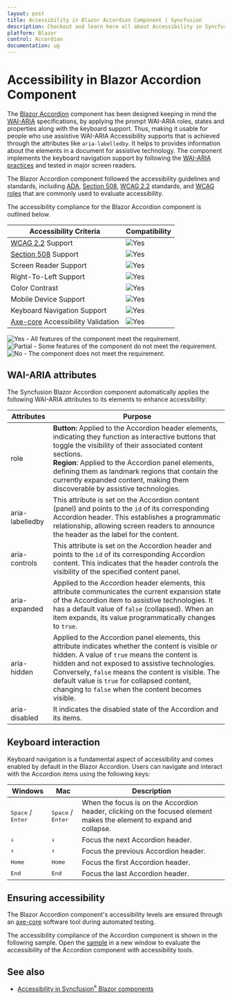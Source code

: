 ```yaml
---
layout: post
title: Accessibility in Blazor Accordion Component | Syncfusion
description: Checkout and learn here all about Accessibility in Syncfusion Blazor Accordion component, including WAI-ARIA support, keyboard interaction, and compliance with WCAG, Section 508, and ADA standards.
platform: Blazor
control: Accordion
documentation: ug
---
```


# Accessibility in Blazor Accordion Component

The [Blazor Accordion](https://www.syncfusion.com/blazor-components/blazor-accordion) component has been designed keeping in mind the [WAI-ARIA](https://www.w3.org/WAI/ARIA/apg/patterns/accordion/) specifications, by applying the prompt WAI-ARIA roles, states and properties along with the keyboard support. Thus, making it usable for people who use assistive WAI-ARIA Accessibility supports that is achieved through the attributes like `aria-labelledby`. It helps to provides information about the elements in a document for assistive technology. The component implements the keyboard navigation support by following the [WAI-ARIA practices](https://www.w3.org/WAI/ARIA/apg/) and tested in major screen readers.

The Blazor Accordion component followed the accessibility guidelines and standards, including [ADA](https://www.ada.gov/), [Section 508](https://www.section508.gov/), [WCAG 2.2](https://www.w3.org/TR/WCAG22/) standards, and [WCAG roles](https://www.w3.org/TR/wai-aria/#roles) that are commonly used to evaluate accessibility.

The accessibility compliance for the Blazor Accordion component is outlined below.

| Accessibility Criteria | Compatibility |
| -- | -- |
| [WCAG 2.2](https://www.w3.org/TR/WCAG22/) Support | <img src="https://cdn.syncfusion.com/content/images/landing-page/yes.png" alt="Yes"> |
| [Section 508](https://www.section508.gov/) Support | <img src="https://cdn.syncfusion.com/content/images/landing-page/yes.png" alt="Yes"> |
| Screen Reader Support | <img src="https://cdn.syncfusion.com/content/images/landing-page/yes.png" alt="Yes"> |
| Right-To-Left Support | <img src="https://cdn.syncfusion.com/content/images/landing-page/yes.png" alt="Yes"> |
| Color Contrast | <img src="https://cdn.syncfusion.com/content/images/landing-page/yes.png" alt="Yes"> |
| Mobile Device Support | <img src="https://cdn.syncfusion.com/content/images/landing-page/yes.png" alt="Yes"> |
| Keyboard Navigation Support | <img src="https://cdn.syncfusion.com/content/images/landing-page/yes.png" alt="Yes"> |
| [Axe-core](https://www.nuget.org/packages/Deque.AxeCore.Playwright) Accessibility Validation | <img src="https://cdn.syncfusion.com/content/images/landing-page/yes.png" alt="Yes"> |

<style>
    .post .post-content img {
        display: inline-block;
        margin: 0.5em 0;
    }
</style>

<div><img src="https://cdn.syncfusion.com/content/images/landing-page/yes.png" alt="Yes"> - All features of the component meet the requirement.</div>

<div><img src="https://cdn.syncfusion.com/content/images/documentation/partial.png" alt="Partial"> - Some features of the component do not meet the requirement.</div>

<div><img src="https://cdn.syncfusion.com/content/images/landing-page/no.png" alt="No"> - The component does not meet the requirement.</div>

## WAI-ARIA attributes

The Syncfusion Blazor Accordion component automatically applies the following WAI-ARIA attributes to its elements to enhance accessibility:

| Attributes             | Purpose |
|----------------------|---------------|
| role                 | **Button:** Applied to the Accordion header elements, indicating they function as interactive buttons that toggle the visibility of their associated content sections. <br> **Region**: Applied to the Accordion panel elements, defining them as landmark regions that contain the currently expanded content, making them discoverable by assistive technologies.        |
| aria-labelledby      | This attribute is set on the Accordion content (panel) and points to the `id` of its corresponding Accordion header. This establishes a programmatic relationship, allowing screen readers to announce the header as the label for the content.   |
| aria-controls        | This attribute is set on the Accordion header and points to the `id` of its corresponding Accordion content. This indicates that the header controls the visibility of the specified content panel.  |
| aria-expanded        | Applied to the Accordion header elements, this attribute communicates the current expansion state of the Accordion item to assistive technologies. It has a default value of `false` (collapsed). When an item expands, its value programmatically changes to `true`. |
| aria-hidden          | Applied to the Accordion panel elements, this attribute indicates whether the content is visible or hidden. A value of `true` means the content is hidden and not exposed to assistive technologies. Conversely, `false` means the content is visible. The default value is `true` for collapsed content, changing to `false` when the content becomes visible. |
| aria-disabled        | It indicates the disabled state of the Accordion and its items.  |

## Keyboard interaction

Keyboard navigation is a fundamental aspect of accessibility and comes enabled by default in the Blazor Accordion. Users can navigate and interact with the Accordion items using the following keys:

| Windows | Mac | Description |
|---------------|-----------|--------|
| <kbd>Space</kbd> / <kbd>Enter</kbd> | <kbd>Space</kbd> / <kbd>Enter</kbd> | When the focus is on the Accordion header, clicking on the focused element makes the element to expand and collapse. |
| <kbd>↓</kbd> | <kbd>↓</kbd> | Focus the next Accordion header. |
| <kbd>↑</kbd> | <kbd>↑</kbd> | Focus the previous Accordion header. |
| <kbd>Home</kbd> | <kbd>Home</kbd> | Focus the first Accordion header. |
| <kbd>End</kbd> | <kbd>End</kbd> | Focus the last Accordion header. |

## Ensuring accessibility

The Blazor Accordion component's accessibility levels are ensured through an [axe-core](https://www.nuget.org/packages/Deque.AxeCore.Playwright) software tool during automated testing.

The accessibility compliance of the Accordion component is shown in the following sample. Open the [sample](https://blazor.syncfusion.com/accessibility/accordion) in a new window to evaluate the accessibility of the Accordion component with accessibility tools.

## See also

* [Accessibility in Syncfusion<sup style="font-size:70%">&reg;</sup> Blazor components](https://blazor.syncfusion.com/documentation/common/accessibility)